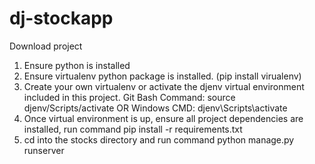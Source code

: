 # dj-stockapp

Download project

1. Ensure python is installed
2. Ensure virtualenv python package is installed. (pip install virualenv)
3. Create your own virtualenv or activate the djenv virtual environment included in this project. 
Git Bash Command: source djenv/Scripts/activate OR Windows CMD: djenv\Scripts\activate
4. Once virtual environment is up, ensure all project dependencies are installed, run command pip install -r requirements.txt
5. cd into the stocks directory and run command python manage.py runserver

